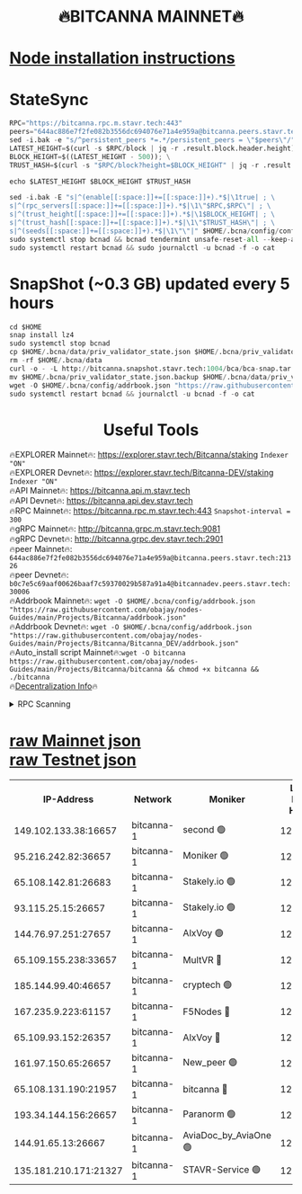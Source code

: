 <h1 align="center"> 🔥BITCANNA MAINNET🔥</h1>


[Node installation instructions](https://github.com/obajay/nodes-Guides/tree/main/Projects/Bitcanna)
=

# StateSync
```python
RPC="https://bitcanna.rpc.m.stavr.tech:443"
peers="644ac886e7f2fe082b3556dc694076e71a4e959a@bitcanna.peers.stavr.tech:21326"
sed -i.bak -e "s/^persistent_peers *=.*/persistent_peers = \"$peers\"/" $HOME/.bcna/config/config.toml
LATEST_HEIGHT=$(curl -s $RPC/block | jq -r .result.block.header.height); \
BLOCK_HEIGHT=$((LATEST_HEIGHT - 500)); \
TRUST_HASH=$(curl -s "$RPC/block?height=$BLOCK_HEIGHT" | jq -r .result.block_id.hash)

echo $LATEST_HEIGHT $BLOCK_HEIGHT $TRUST_HASH

sed -i.bak -E "s|^(enable[[:space:]]+=[[:space:]]+).*$|\1true| ; \
s|^(rpc_servers[[:space:]]+=[[:space:]]+).*$|\1\"$RPC,$RPC\"| ; \
s|^(trust_height[[:space:]]+=[[:space:]]+).*$|\1$BLOCK_HEIGHT| ; \
s|^(trust_hash[[:space:]]+=[[:space:]]+).*$|\1\"$TRUST_HASH\"| ; \
s|^(seeds[[:space:]]+=[[:space:]]+).*$|\1\"\"|" $HOME/.bcna/config/config.toml
sudo systemctl stop bcnad && bcnad tendermint unsafe-reset-all --keep-addr-book
sudo systemctl restart bcnad && sudo journalctl -u bcnad -f -o cat
```
# SnapShot (~0.3 GB) updated every 5 hours
```python
cd $HOME
snap install lz4
sudo systemctl stop bcnad
cp $HOME/.bcna/data/priv_validator_state.json $HOME/.bcna/priv_validator_state.json.backup
rm -rf $HOME/.bcna/data
curl -o - -L http://bitcanna.snapshot.stavr.tech:1004/bca/bca-snap.tar.lz4 | lz4 -c -d - | tar -x -C $HOME/.bcna --strip-components 2
mv $HOME/.bcna/priv_validator_state.json.backup $HOME/.bcna/data/priv_validator_state.json
wget -O $HOME/.bcna/config/addrbook.json "https://raw.githubusercontent.com/obajay/nodes-Guides/main/Projects/Bitcanna/addrbook.json"
sudo systemctl restart bcnad && journalctl -u bcnad -f -o cat
```

 <h1 align="center"> Useful Tools</h1>

🔥EXPLORER Mainnet🔥:    https://explorer.stavr.tech/Bitcanna/staking          `Indexer "ON"` \
🔥EXPLORER Devnet🔥:     https://explorer.stavr.tech/Bitcanna-DEV/staking     `Indexer "ON"` \
🔥API Mainnet🔥:         https://bitcanna.api.m.stavr.tech \
🔥API Devnet🔥:          https://bitcanna.api.dev.stavr.tech \
🔥RPC Mainnet🔥:         https://bitcanna.rpc.m.stavr.tech:443         `Snapshot-interval = 300` \
🔥gRPC Mainnet🔥:        http://bitcanna.grpc.m.stavr.tech:9081 \
🔥gRPC Devnet🔥:         http://bitcanna.grpc.dev.stavr.tech:2901 \
🔥peer Mainnet🔥:        `644ac886e7f2fe082b3556dc694076e71a4e959a@bitcanna.peers.stavr.tech:21326` \
🔥peer Devnet🔥:         `b0c7e5c69aaf00626baaf7c59370029b587a91a4@bitcannadev.peers.stavr.tech:30006` \
🔥Addrbook Mainnet🔥:    ```wget -O $HOME/.bcna/config/addrbook.json "https://raw.githubusercontent.com/obajay/nodes-Guides/main/Projects/Bitcanna/addrbook.json"``` \
🔥Addrbook Devnet🔥:    ```wget -O $HOME/.bcna/config/addrbook.json "https://raw.githubusercontent.com/obajay/nodes-Guides/main/Projects/Bitcanna/Bitcanna_DEV/addrbook.json"``` \
🔥Auto_install script Mainnet🔥:```wget -O bitcanna https://raw.githubusercontent.com/obajay/nodes-Guides/main/Projects/Bitcanna/bitcanna && chmod +x bitcanna && ./bitcanna``` \
🔥[Decentralization Info](https://github.com/obajay/StateSync-snapshots/tree/main/Projects/Bitcanna/Decentralization)🔥


<details>
<summary>RPC Scanning</summary>

<h2 align="center"> We scan nodes in real time every 4 hours. And we provide the final result of RPC endpoints.
We cannot influence the operation of these nodes in any way. </h2>


```python
If Voting Power is higher than 0 --> then the Node is a validator of the network and may be subject to attack and be a potential threat to the chain.
```
```python
We marked such validators with a red symbol
```

</details>

[raw Mainnet json](https://rpc-check.bcam.stavr.tech/bcam/rpc-bcam-result.json) \
[raw Testnet json](https://github.com/obajay/StateSync-snapshots/tree/main/Projects/Bitcanna/Rpc-Check-Testnet)
=



<table><tr><th>IP-Address</th><th>Network</th><th>Moniker</th><th>Latest Block Height</th><th>Earliest Block Height</th><th>Catching Up</th><th>Tx Index</th><th>Voting Power</th><th>Scan Time</th></tr><tr><td>149.102.133.38:16657</td><td>bitcanna-1</td><td>second 🟢</td><td>12723887</td><td>1</td><td>False</td><td>on</td><td>0</td><td>2024-02-24T06:10:13.249815900UTC</td></tr><tr><td>95.216.242.82:36657</td><td>bitcanna-1</td><td>Moniker 🟢</td><td>12723876</td><td>5776907</td><td>False</td><td>on</td><td>0</td><td>2024-02-24T06:09:11.159076970UTC</td></tr><tr><td>65.108.142.81:26683</td><td>bitcanna-1</td><td>Stakely.io 🟢</td><td>12723880</td><td>6152001</td><td>False</td><td>on</td><td>0</td><td>2024-02-24T06:09:35.246652125UTC</td></tr><tr><td>93.115.25.15:26657</td><td>bitcanna-1</td><td>Stakely.io 🟢</td><td>12723879</td><td>6520001</td><td>False</td><td>on</td><td>0</td><td>2024-02-24T06:09:28.743449456UTC</td></tr><tr><td>144.76.97.251:27657</td><td>bitcanna-1</td><td>AlxVoy 🟢</td><td>12723885</td><td>8805201</td><td>False</td><td>on</td><td>0</td><td>2024-02-24T06:10:02.631261465UTC</td></tr><tr><td>65.109.155.238:33657</td><td>bitcanna-1</td><td>MultVR 🔴</td><td>12723882</td><td>9933415</td><td>False</td><td>on</td><td>353350</td><td>2024-02-24T06:09:42.215989508UTC</td></tr><tr><td>185.144.99.40:46657</td><td>bitcanna-1</td><td>cryptech 🟢</td><td>12723876</td><td>11528001</td><td>False</td><td>on</td><td>0</td><td>2024-02-24T06:09:06.695700052UTC</td></tr><tr><td>167.235.9.223:61157</td><td>bitcanna-1</td><td>F5Nodes 🔴</td><td>12723882</td><td>12084001</td><td>False</td><td>on</td><td>570</td><td>2024-02-24T06:09:44.499238873UTC</td></tr><tr><td>65.109.93.152:26357</td><td>bitcanna-1</td><td>AlxVoy 🔴</td><td>12723887</td><td>12109301</td><td>False</td><td>on</td><td>1391795</td><td>2024-02-24T06:10:13.798563805UTC</td></tr><tr><td>161.97.150.65:26657</td><td>bitcanna-1</td><td>New_peer 🟢</td><td>12723881</td><td>12254001</td><td>False</td><td>on</td><td>0</td><td>2024-02-24T06:09:35.640355134UTC</td></tr><tr><td>65.108.131.190:21957</td><td>bitcanna-1</td><td>bitcanna 🔴</td><td>12723883</td><td>12623883</td><td>False</td><td>on</td><td>419219</td><td>2024-02-24T06:09:48.953457685UTC</td></tr><tr><td>193.34.144.156:26657</td><td>bitcanna-1</td><td>Paranorm 🟢</td><td>12723883</td><td>12697701</td><td>False</td><td>on</td><td>0</td><td>2024-02-24T06:09:51.286652301UTC</td></tr><tr><td>144.91.65.13:26667</td><td>bitcanna-1</td><td>AviaDoc_by_AviaOne 🟢</td><td>12723885</td><td>12719001</td><td>False</td><td>on</td><td>0</td><td>2024-02-24T06:09:59.896093118UTC</td></tr><tr><td>135.181.210.171:21327</td><td>bitcanna-1</td><td>STAVR-Service 🟢</td><td>12723885</td><td>12720901</td><td>False</td><td>on</td><td>0</td><td>2024-02-24T06:10:02.361235370UTC</td></tr></table>
